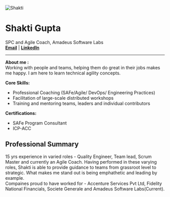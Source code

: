 ![Shakti](https://en.gravatar.com/userimage/112967757/5bb6600c489a4ba388d8dc80ea1459ac.png)
# Shakti Gupta 
SPC and Agile Coach, Amadeus Software Labs  
[**Email**](mailto:shakticv@gmail.com) | [**LinkedIn**](http://linkedin.com/in/shakti-gupta)  

***
**About me :**  
Working with people and teams, helping them do great in their jobs makes me happy. I am here to learn technical agility concepts.  

**Core Skills:**
- Professional Coaching (SAFe/Agile/ DevOps/ Engineering Practices)
- Facilitation of large-scale distributed workshops
- Training and mentoring teams, leaders and individual contributors

**Certifications:**
- SAFe Program Consultant 
- ICP-ACC

## Professional Summary  
15 yrs experience in varied roles - Quality Engineer, Team lead, Scrum Master and currently an Agile Coach. Having performed in these varying roles, Shakti is able to provide guidance to teams from grassroot level to strategic. What makes me stand out is being emphathetic and leading by example.  
Compaines proud to have worked for - Accenture Services Pvt Ltd, Fidelity National Financials, Societe Generale and Amadeus Software Labs(Current).
